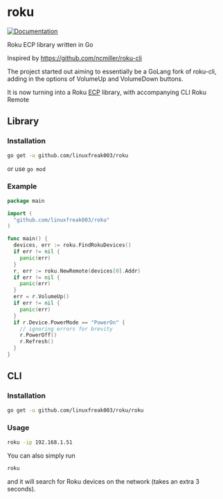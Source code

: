 # roku
[![Documentation](https://godoc.org/github.com/linuxfreak003/roku?status.svg)](http://godoc.org/github.com/linuxfreak003/roku)

Roku ECP library written in Go

Inspired by https://github.com/ncmiller/roku-cli

The project started out aiming to essentially be a GoLang fork of roku-cli, adding in the options of VolumeUp and VolumeDown buttons.

It is now turning into a Roku [ECP](https://developer.roku.com/docs/developer-program/debugging/external-control-api.md) library, with accompanying CLI Roku Remote

## Library

### Installation

```bash
go get -u github.com/linuxfreak003/roku
```
or use `go mod`

### Example

```go
package main

import (
  "github.com/linuxfreak003/roku"
)

func main() {
  devices, err := roku.FindRokuDevices()
  if err != nil {
    panic(err)
  }
  r, err := roku.NewRemote(devices[0].Addr)
  if err != nil {
    panic(err)
  }
  err = r.VolumeUp()
  if err != nil {
    panic(err)
  }
  if r.Device.PowerMode == "PowerOn" {
    // ignoring errors for brevity
    r.PowerOff()
    r.Refresh()
  }
}

```

## CLI

### Installation

```bash
go get -u github.com/linuxfreak003/roku/roku
```

### Usage

```bash
roku -ip 192.168.1.51
```

You can also simply run
```bash
roku
```
and it will search for Roku devices on the network (takes an extra 3 seconds).
